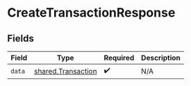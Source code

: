 # CreateTransactionResponse


## Fields

| Field                                                    | Type                                                     | Required                                                 | Description                                              |
| -------------------------------------------------------- | -------------------------------------------------------- | -------------------------------------------------------- | -------------------------------------------------------- |
| `data`                                                   | [shared.Transaction](../../models/shared/transaction.md) | :heavy_check_mark:                                       | N/A                                                      |